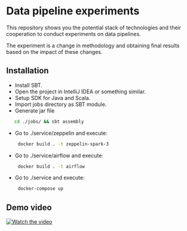# Data pipeline experiments

This repository shows you the potential stack of technologies and their cooperation to conduct experiments on data pipelines.

The experiment is a change in methodology and obtaining final results based on the impact of these changes.

## Installation

 - Install SBT.
 - Open the project in IntelliJ IDEA or something similar.
 - Setup SDK for Java and Scala.
 - Import jobs directory as SBT module.
 - Generate jar file
 ```bash
    cd ./jobs/ && sbt assembly
   ```
 - Go to ./service/zeppelin and execute:
   ```bash
    docker build . -t zeppelin-spark-3
   ```
 - Go to ./service/airflow and execute:
   ```bash
    docker build . -t airflow
   ```
 - Go to ./service and execute:
   ```bash
    docker-compose up
   ```
   
## Demo video
[![Watch the video](https://cdn.pixabay.com/photo/2017/03/13/04/25/play-button-2138735_960_720.png)](https://drive.google.com/file/d/1y21XKugY5hNHwboYpzTOkgG8WMpkxfwb/view?usp=sharing)
